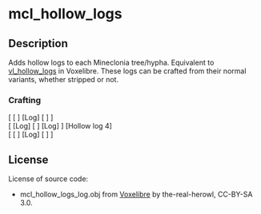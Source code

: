 # mcl_hollow_logs
## Description
Adds hollow logs to each Mineclonia tree/hypha. Equivalent to [vl_hollow_logs](https://git.minetest.land/VoxeLibre/VoxeLibre/src/branch/master/mods/ITEMS/vl_hollow_logs) in Voxelibre. These logs can be crafted from their normal variants, whether stripped or not.

### Crafting
[ [   ] \[Log\] [   ] ] <br>
[ \[Log\] [   ] \[Log\] ] [Hollow log 4] <br>
[ [   ] \[Log\] [   ] ] <br>

## License

License of source code:


* mcl_hollow_logs_log.obj from [Voxelibre](https://git.minetest.land/VoxeLibre/VoxeLibre/src/branch/master/mods/ITEMS/vl_hollow_logs/models) by the-real-herowl, CC-BY-SA 3.0.

